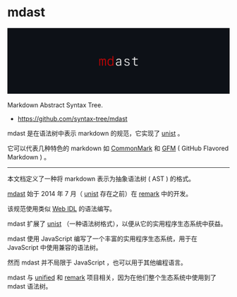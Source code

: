 # mdast

![mdast](https://raw.githubusercontent.com/syntax-tree/mdast/e6b43aa/logo.svg?sanitize=true)

Markdown Abstract Syntax Tree.

- <https://github.com/syntax-tree/mdast>

mdast 是在语法树中表示 markdown 的规范，它实现了 [unist] 。

它可以代表几种特色的 markdown 如 [CommonMark] 和 [GFM] ( GitHub Flavored Markdown ) 。

---

本文档定义了一种将 markdown 表示为抽象语法树 ( AST ) 的格式。

[mdast] 始于 2014 年 7 月（ [unist] 存在之前）在 [remark] 中的开发。

该规范使用类似 [Web IDL](https://webidl.spec.whatwg.org/) 的语法编写。

mdast 扩展了 [unist] （一种语法树格式），以便从它的实用程序生态系统中获益。

mdast 使用 JavaScript 编写了一个丰富的实用程序生态系统，用于在 JavaScript 中使用兼容的语法树。

然而 mdast 并不局限于 JavaScript ，也可以用于其他编程语言。

mdast 与 [unified] 和 [remark] 项目相关，因为在他们整个生态系统中使用到了 mdast 语法树。

[mdast]: https://github.com/syntax-tree/mdast
[unist]: https://github.com/syntax-tree/unist
[CommonMark]: https://commonmark.org/
[GFM]: https://github.github.com/gfm/
[remark]: https://github.com/remarkjs/remark
[unified]: https://github.com/unifiedjs/unified
